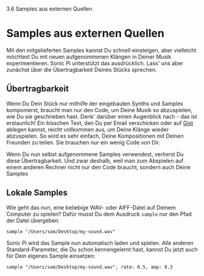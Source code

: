 3.6 Samples aus externen Quellen

# Samples aus externen Quellen

Mit den mitgelieferten Samples kannst Du schnell einsteigen, aber
vielleicht möchtest Du mit neuen aufgenommenen Klängen in Deiner Musik
experimentieren. Sonic Pi unterstützt das ausdrücklich. 
Lass' uns aber zunächst über die Übertragbarkeit Deines Stücks 
sprechen.

## Übertragbarkeit

Wenn Du Dein Stück nur mithilfe der eingebauten Synths und Samples 
komponierst, braucht man nur den Code, um Deine Musik 
so abzuspielen, wie Du sie geschrieben hast. Denk' darüber 
einen Augenblick nach - das ist erstaunlich! Ein bisschen Text, den Du 
per Email verschicken oder auf [Gist](https://gist.github.com) ablegen 
kannst, reicht vollkommen aus, um Deine Klänge wieder abzuspielen. So 
wird es sehr einfach, Deine Kompositionen mit Deinen Freunden zu 
teilen. Sie brauchen nur ein wenig Code von Dir.

Wenn Du nun selbst aufgenommene Samples verwendest, verlierst Du 
diese Übertragbarkeit. Und zwar deshalb, weil man zum Abspielen auf
einem anderen Rechner nicht nur den Code braucht, sondern auch Deine
Samples

<!-- ## Unterstützung von Freesound -->

<!-- Eine Möglichkeit, um mit neuen Sounds zu experimentieren und -->
<!-- gleichzeitig die Übertragbarkeit des Codes sicherzustellen, ist es, mit -->
<!-- Sonic Pi's  [Freesound](http:freesound.org)-Unterstützung zu arbeiten. -->
<!-- http:freesound.org ist eine Website, auf der man Samples hochladen und -->
<!-- mit anderen teilen kann. Jedes Sample, welches dort gespeichert wird, -->
<!-- erhält eine spezielle Nummer (so ähnlich wie eine Telefonnummer), die -->
<!-- Du benutzen kannst, um von Sonic Pi aus, Samples einzubauen. Der -->
<!-- Nachteil ist, dass man einen Internetzugang braucht, damit es -->
<!-- funktioniert. -->

<!-- Probier's aus, wenn Du gerade Internetzugang hast: -->

<!-- ``` -->
<!-- freesound 24787 -->
<!-- ``` -->

<!-- Beim ersten Mal hörst Du nur den Standardklang `:elec_beep` -->
<!-- als Platzhalter, bevor der Klang heruntergeladen wurde. -->

## Lokale Samples

Wie geht das nun, eine beliebige WAV- oder AIFF-Datei auf Deinem 
Computer zu spielen? Dafür musst Du dem Ausdruck `sample` nur den Pfad 
der Datei übergeben:

```
sample "/Users/sam/Desktop/my-sound.wav"
```

Sonic Pi wird das Sample nun automatisch laden und spielen. Alle
anderen Standard-Parameter, die Du schon kennengelernt hast, kannst
Du jetzt auch für Dein eigenes Sample einsetzen:

```
sample "/Users/sam/Desktop/my-sound.wav", rate: 0.5, amp: 0.3
```
